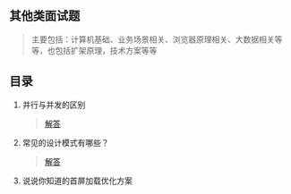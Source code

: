## 其他类面试题

> 主要包括：计算机基础、业务场景相关、浏览器原理相关、大数据相关等等，也包括扩架原理，技术方案等等
>
>

## 目录

1. 并行与并发的区别

   > [解答](./001.并行与并发的区别.md)

2. 常见的设计模式有哪些？

    > [解答](./002.常见的设计模式.md)

3. 说说你知道的首屏加载优化方案

